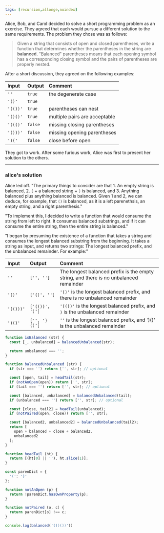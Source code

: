 ```yaml
---
tags: [recursion,allonge,noindex]
---
```


Alice, Bob, and Carol decided to solve a short programming problem as an exercise. They agreed that each would pursue a different solution to the same requirements. The problem they chose was as follows:

> Given a string that consists of open and closed parentheses, write a function that determines whether the parentheses in the string are **balanced**. "Balanced" parentheses means that each opening symbol has a corresponding closing symbol and the pairs of parentheses are properly nested.

After a short discussion, they agreed on the following examples:

|Input|Output|Comment|
|:----|:-----|:------|
|`''`|`true`|the degenerate case|
|`'()'`|`true`||
|`'(())'`|`true`|parentheses can nest|
|`'()()'`|`true`|multiple pairs are acceptable|
|`'((()'`|`false`|missing closing parentheses|
|`'()))'`|`false`|missing opening parentheses|
|`')('`|`false`|close before open|

They got to work. After some furious work, Alice was first to present her solution to the others.

---

### alice's solution

Alice led off. "The primary things to consider are that 1. An empty string is balanced, 2. `(` + a balanced string + `)` is balanced, and 3. Anything balanced plus anything balanced is balanced. Given 1 and 2, we can deduce, for example, that `()` is balanced, as it is a left parenethsis, an empty string, and a right parenthesis."

"To implement this, I decided to write a function that would consume the string from left to right. It consumes balanced substrings, and if it can consume the entire string, then the entire string is balanced."

"I began by presuming the existence of a function that takes a string and consumes the longest balanced substring from the beginning. It takes a string as input, and returns two strings: The longest balanced prefix, and the unbalanced remainder. For example:"

|Input|Output|Comment|
|:----|:-----|:------|
|`''`|`['', '']`|The longest balanced prefix is the empty string, and there is no unbalanced remainder|
|`'()'`|`['()', '']`|`'()'` is the longest balanced prefix, and there is no unbalanced remainder|
|`'(()))'`|`['(())', ')']`|`'(())'` is the longest balanced prefix, and `)` is the unbalanced remainder|
|`')()'`|`['', ')()']`|`''` is the longest balanced prefix, and ')()' is the unbalanced remainder|

```javascript
function isBalanced (str) {
  const [_, unbalanced] = balancedUnbalanced(str);

  return unbalanced === '';
}

function balancedUnbalanced (str) {
  if (str === '') return ['', str]; // optional

  const [open, tail] = headTail(str);
  if (notAnOpen(open)) return ['', str];
  if (tail === '') return ['', str]; // optional

  const [balanced, unbalanced] = balancedUnbalanced(tail);
  if (unbalanced === '') return ['', str]; // optional

  const [close, tail2] = headTail(unbalanced);
  if (notPaired(open, close)) return ['', str];

  const [balanced2, unbalanced2] = balancedUnbalanced(tail2);
  return [
    open + balanced + close + balanced2,
    unbalanced2
  ];
}

function headTail (ht) {
  return [(ht[0] || ''), ht.slice(1)];
}

const parenDict = {
  '(': ')'
};

function notAnOpen (p) {
  return !parenDict.hasOwnProperty(p);
}

function notPaired (o, c) {
  return parenDict[o] !== c;
}

console.log(balanced('(()())'))
```
